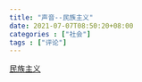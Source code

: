 ```yaml
---
title: "声音--民族主义"
date: 2021-07-07T08:50:20+08:00
categories : ["社会"]
tags : ["评论"]
---
```


[民族主义](https://files.catbox.moe/jvxzzh.mp4)

